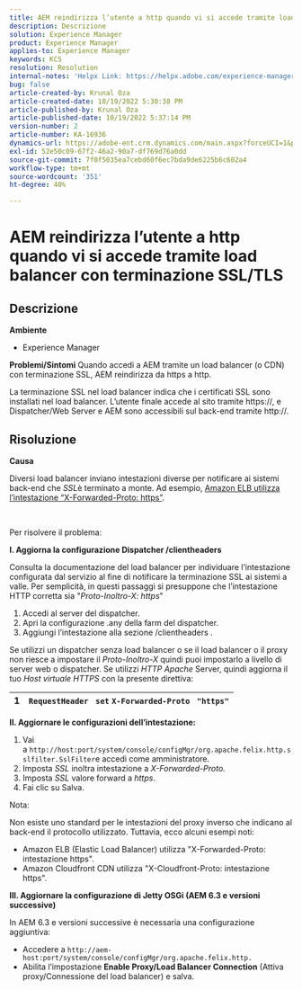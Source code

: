 ```yaml
---
title: AEM reindirizza l’utente a http quando vi si accede tramite load balancer con terminazione SSL/TLS
description: Descrizione
solution: Experience Manager
product: Experience Manager
applies-to: Experience Manager
keywords: KCS
resolution: Resolution
internal-notes: 'Helpx Link: https://helpx.adobe.com/experience-manager/kb/AEM-redirecting-back-to-http-on-accessed-via-SSL-terminated-Load-Balancer.html'
bug: false
article-created-by: Krunal Oza
article-created-date: 10/19/2022 5:30:38 PM
article-published-by: Krunal Oza
article-published-date: 10/19/2022 5:37:14 PM
version-number: 2
article-number: KA-16936
dynamics-url: https://adobe-ent.crm.dynamics.com/main.aspx?forceUCI=1&pagetype=entityrecord&etn=knowledgearticle&id=d23762bb-d34f-ed11-bba2-00224808679b
exl-id: 52e50c09-67f2-46a2-90a7-df769d76a0dd
source-git-commit: 7f0f5035ea7cebd60f6ec7bda9de6225b6c602a4
workflow-type: tm+mt
source-wordcount: '351'
ht-degree: 40%

---
```


# AEM reindirizza l’utente a http quando vi si accede tramite load balancer con terminazione SSL/TLS

## Descrizione

<b>Ambiente</b>
- Experience Manager



<b>Problemi/Sintomi</b>
Quando accedi a AEM tramite un load balancer (o CDN) con terminazione SSL, AEM reindirizza da https a http.

La terminazione SSL nel load balancer indica che i certificati SSL sono installati nel load balancer. L’utente finale accede al sito tramite https://, e Dispatcher/Web Server e AEM sono accessibili sul back-end tramite http://.




## Risoluzione


<b>Causa</b>

Diversi load balancer inviano intestazioni diverse per notificare ai sistemi back-end che *SSL*&#x200B;è terminato a monte. Ad esempio, [Amazon ELB utilizza l’intestazione “X-Forwarded-Proto: https”](https://docs.aws.amazon.com/it_it/elasticloadbalancing/latest/classic/x-forwarded-headers.html#x-forwarded-proto).

&#x200B; &#x200B; &#x200B; &#x200B; &#x200B; &#x200B;

Per risolvere il problema:

<b>I. Aggiorna la configurazione Dispatcher /clientheaders</b>

Consulta la documentazione del load balancer per individuare l’intestazione configurata dal servizio al fine di notificare la terminazione SSL ai sistemi a valle. Per semplicità, in questi passaggi si presuppone che l’intestazione HTTP corretta sia &quot;*Proto-Inoltro-X: https*&quot;

1. Accedi al server del dispatcher.
2. Apri la configurazione .any della farm del dispatcher.
3. Aggiungi l’intestazione alla sezione /clientheaders .


Se utilizzi un dispatcher senza load balancer o se il load balancer o il proxy non riesce a impostare il *Proto-Inoltro-X* quindi puoi impostarlo a livello di server web o dispatcher. Se utilizzi *HTTP Apache* Server, quindi aggiorna il tuo *Host virtuale HTTPS* con la presente direttiva:


| 1 | `RequestHeader ` `set` `X-Forwarded-Proto ` `"https"` |
| --- | --- |


<b>II. Aggiornare le configurazioni dell’intestazione:</b>

1. Vai a `http://host:port/system/console/configMgr/org.apache.felix.http.sslfilter.SslFilter`e accedi come amministratore.
2. Imposta *SSL* inoltra intestazione a *X-Forwarded-Proto.*
3. Imposta *SSL* valore forward a *https*.
4. Fai clic su Salva.


Nota:

Non esiste uno standard per le intestazioni del proxy inverso che indicano al back-end il protocollo utilizzato. Tuttavia, ecco alcuni esempi noti:

- Amazon ELB (Elastic Load Balancer) utilizza &quot;X-Forwarded-Proto: intestazione https&quot;.
- Amazon Cloudfront CDN utilizza &quot;X-Cloudfront-Proto: intestazione https&quot;.


<b>III. Aggiornare la configurazione di Jetty OSGi (AEM 6.3 e versioni successive)</b>

In AEM 6.3 e versioni successive è necessaria una configurazione aggiuntiva:

- Accedere a `http://aem-host:port/system/console/configMgr/org.apache.felix.http.`
- Abilita l’impostazione <b>Enable Proxy/Load Balancer Connection</b> (Attiva proxy/Connessione del load balancer) e salva.
